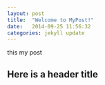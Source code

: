 ```yaml
---
layout: post
title:  "Welcome to MyPost!"
date:   2014-09-25 11:56:32
categories: jekyll update
---
```

this my post

## Here is a header title

[Link]:      http://jekyllrb.com
[jekyll-gh]:   https://github.com/jekyll/jekyll
[jekyll-help]: https://github.com/jekyll/jekyll-help
